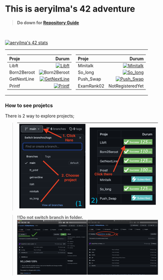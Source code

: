 # **This is aeryilma's 42 adventure**
> #### Do down for [Repository Guide](#how-to-see-projetcs)
<br />
<!-- https://badge42.vercel.app/ -->

[![aeryilma's 42 stats](https://badge42.vercel.app/api/v2/cl2clcq4c016009l8uaoijwh3/stats?cursusId=21&coalitionId=undefined)](https://github.com/kuvarti/42MainWorks)

<table style="padding:0; width:100%; align:center">
<tr><td>

| Proje | Durum |
| :-	|	-:	|
| Libft | [![Libft](https://badge42.vercel.app/api/v2/cl2clcq4c016009l8uaoijwh3/project/2473081)](https://github.com/kuvarti/42MainWorks/tree/libft)|
| Born2Beroot| ![Born2Beroot](https://badge42.vercel.app/api/v2/cl2clcq4c016009l8uaoijwh3/project/2511701)|
| GetNextLine| [![GetNextLine](https://badge42.vercel.app/api/v2/cl2clcq4c016009l8uaoijwh3/project/2510999)](https://github.com/kuvarti/42MainWorks/tree/getnextline)|
| Printf| [![Printf](https://badge42.vercel.app/api/v2/cl2clcq4c016009l8uaoijwh3/project/2511000)](https://github.com/kuvarti/42MainWorks/tree/ft_prinf)|

</td><td>

| Proje | Durum |
| :-	|	-:	|
| Minitalk| [![Minitalk](https://badge42.vercel.app/api/v2/cl2clcq4c016009l8uaoijwh3/project/2556287)](https://github.com/kuvarti/42MainWorks/tree/minitalk)|
| So_long| [![So_long](https://badge42.vercel.app/api/v2/cl2clcq4c016009l8uaoijwh3/project/2538270)](https://github.com/kuvarti/42MainWorks/tree/so_long)|
| Push_Swap| [![Push_Swap](https://badge42.vercel.app/api/v2/cl2clcq4c016009l8uaoijwh3/project/2538179)]()|
| ExamRank02| NotRegisteredYet|

</td></tr> </table>


### **How to see projetcs**
There is 2 way to explore projects;

>|![](./img/howto.png)|![](./img/howto2.png)|
>|:-|-:|

> **!!Do not switch branch in folder.**
![notto](./img/example.png)
